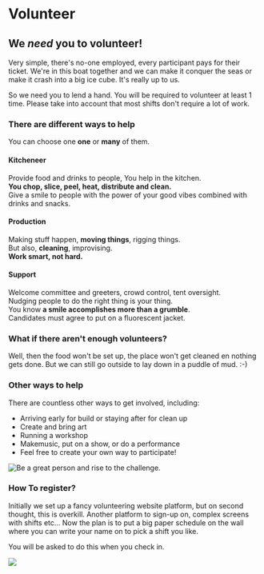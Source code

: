 # Volunteer

## We _need_ you to volunteer!

Very simple, there's no-one employed, every participant pays for their ticket. We're in this boat together and we can make it conquer the seas or make it crash into a big ice cube. It's really up to us.

So we need you to lend a hand. You will be required to volunteer at least 1 time. Please take into account that most shifts don't require a lot of work.

### There are different ways to help

You can choose one **one** or **many** of them.

#### Kitcheneer

Provide food and drinks to people, You help in the kitchen.  
**You chop, slice, peel, heat, distribute and clean.**  
Give a smile to people with the power of your good vibes combined with drinks and snacks.

#### Production

Making stuff happen, **moving things**, rigging things.  
But also, **cleaning**, improvising.  
**Work smart, not hard.**

#### Support

Welcome committee and greeters, crowd control, tent oversight.  
Nudging people to do the right thing is your thing.  
You know **a smile accomplishes more than a grumble**.  
Candidates must agree to put on a fluorescent jacket.

### What if there aren't enough volunteers?

Well, then the food won't be set up, the place won't get cleaned en nothing gets done. But we can still go outside to lay down in a puddle of mud. :-)

### Other ways to help

There are countless other ways to get involved, including:

* Arriving early for build or staying after for clean up
* Create and bring art
* Running a workshop
* Makemusic, put on a show, or do a performance
* Feel free to create your own way to participate!

![Be a great person and rise to the challenge.](./assets/giphy.webp)

### How To register?

Initially we set up a fancy volunteering website platform, but on second thought, this is overkill. Another platform to sign-up on, complex screens with shifts etc... Now the plan is to put a big paper schedule on the wall where you can write your name on to pick a shift you like.

You will be asked to do this when you check in.

![](./assets/aragorn-lets-do-this.gif)